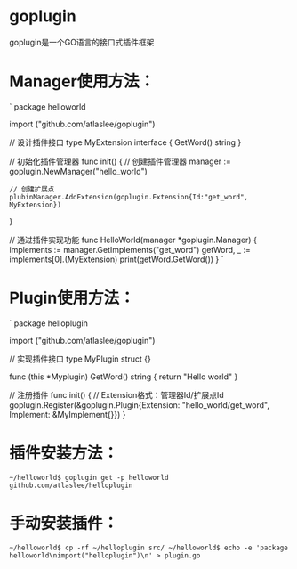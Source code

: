 # goplugin
goplugin是一个GO语言的接口式插件框架

# Manager使用方法：
`
package helloworld

import ("github.com/atlaslee/goplugin")

// 设计插件接口
type MyExtension interface {
	GetWord() string
}

// 初始化插件管理器
func init() {
	// 创建插件管理器
	manager := goplugin.NewManager("hello_world")

	// 创建扩展点
	plubinManager.AddExtension(goplugin.Extension{Id:"get_word", MyExtension})
}

// 通过插件实现功能
func HelloWorld(manager *goplugin.Manager) {
	implements := manager.GetImplements("get_word")
	getWord, _ := implements[0].(MyExtension)
	print(getWord.GetWord())
}
`

# Plugin使用方法：
`
package helloplugin

import ("github.com/atlaslee/goplugin")

// 实现插件接口
type MyPlugin struct {}

func (this *Myplugin) GetWord() string {
	return "Hello world"
}

// 注册插件
func init() {
	// Extension格式：管理器Id/扩展点Id
	goplugin.Register(&goplugin.Plugin{Extension: "hello_world/get_word", Implement: &MyImplement{}})
}

# 插件安装方法：
`
~/helloworld$ goplugin get -p helloworld github.com/atlaslee/helloplugin
`

# 手动安装插件：

`
~/helloworld$ cp -rf ~/helloplugin src/
~/helloworld$ echo -e 'package helloworld\nimport("helloplugin")\n' > plugin.go
`
